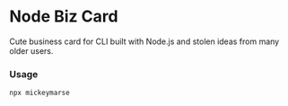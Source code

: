 # Node Biz Card
Cute business card for CLI built with Node.js and stolen ideas from many older users.

### Usage
```bash
npx mickeymarse
```
